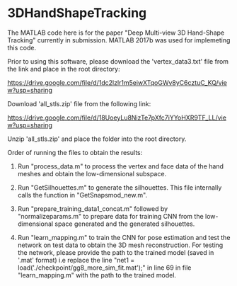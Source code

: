 # 3DHandShapeTracking

The MATLAB code here is for the paper "Deep Multi-view 3D Hand-Shape Tracking" currently in submission. MATLAB 2017b was used
for implemeting this code.

Prior to using this software, please download the 'vertex_data3.txt' file from the link and place in the root directory: 

https://drive.google.com/file/d/1dc2lzlr1m5eiwXTqoGWv8yC6cztuC_KQ/view?usp=sharing

Download 'all_stls.zip' file from the following link:

https://drive.google.com/file/d/18UoeyLu8NizTe7pXfc7iYYoHXR9TF_LL/view?usp=sharing

Unzip 'all_stls.zip' and place the folder into the root directory.

Order of running the files to obtain the results:

1) Run "process_data.m" to process the vertex and face data of the hand meshes and obtain the low-dimensional subspace.
2) Run "GetSilhouettes.m" to generate the silhouettes. This file internally calls the function in "GetSnapsmod_new.m".

3) Run "prepare_training_data1_concat.m" followed by "normalizeparams.m" to prepare data for training CNN from the low-dimensional space generated and the generated silhouettes.

4) Run "learn_mapping.m" to train the CNN for pose estimation and test the network on test data to obtain the 3D mesh reconstruction. For testing the network, please provide the path to the trained model (saved in '.mat' format) i.e replace the line "net1 = load('./checkpoint/gg8_more_sim_fit.mat');" in line 69 in file "learn_mapping.m" with the path to the trained model.


